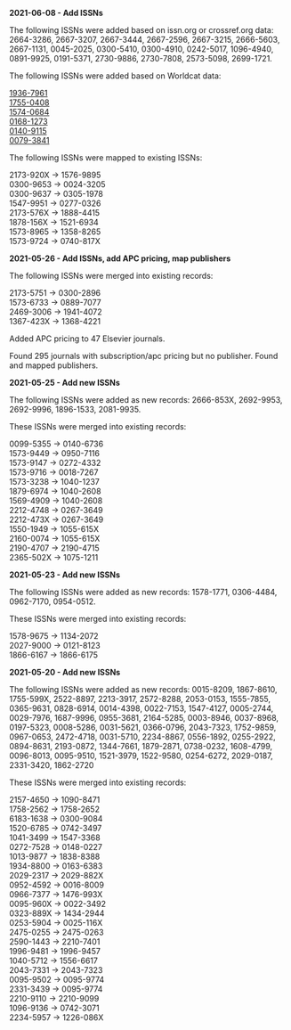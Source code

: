 **2021-06-08 - Add ISSNs**

The following ISSNs were added based on issn.org or crossref.org data: 2664-3286, 2667-3207, 2667-3444, 2667-2596, 
2667-3215, 2666-5603, 2667-1131, 0045-2025, 0300-5410, 0300-4910, 0242-5017, 1096-4940, 0891-9925, 0191-5371, 
2730-9886, 2730-7808, 2573-5098, 2699-1721.

The following ISSNs were added based on Worldcat data:

[1936-7961](https://www.worldcat.org/title/terrestrial-ecology/oclc/752339809&referer=brief_results)  
[1755-0408](https://www.worldcat.org/title/advances-in-plant-biochemistry-and-molecular-biology/oclc/637781372&referer=brief_results)  
[1574-0684](https://www.worldcat.org/title/handbook-of-economic-growth/oclc/1136891105&referer=brief_results)  
[0168-1273](https://www.worldcat.org/title/handbook-on-the-physics-and-chemistry-of-rare-earths/oclc/11584875&referer=brief_results)  
[0140-9115](https://www.worldcat.org/title/annual-reports-on-fermentation-processes/oclc/502209430&referer=brief_results)  
[0079-3841](https://www.worldcat.org/title/popular-lectures-in-mathematics/oclc/5586214&referer=brief_results)  

The following ISSNs were mapped to existing ISSNs:

2173-920X -> 1576-9895  
0300-9653 -> 0024-3205  
0300-9637 -> 0305-1978  
1547-9951 -> 0277-0326  
2173-576X -> 1888-4415  
1878-156X -> 1521-6934  
1573-8965 -> 1358-8265  
1573-9724 -> 0740-817X  

**2021-05-26 - Add ISSNs, add APC pricing, map publishers**

The following ISSNs were merged into existing records:

2173-5751 -> 0300-2896  
1573-6733 -> 0889-7077  
2469-3006 -> 1941-4072  
1367-423X -> 1368-4221  

Added APC pricing to 47 Elsevier journals.

Found 295 journals with subscription/apc pricing but no publisher. Found and mapped publishers.

**2021-05-25 - Add new ISSNs**

The following ISSNs were added as new records: 2666-853X, 2692-9953, 2692-9996, 1896-1533, 2081-9935.

These ISSNs were merged into existing records:

0099-5355 -> 0140-6736  
1573-9449 -> 0950-7116  
1573-9147 -> 0272-4332  
1573-9716 -> 0018-7267  
1573-3238 -> 1040-1237  
1879-6974 -> 1040-2608  
1569-4909 -> 1040-2608  
2212-4748 -> 0267-3649  
2212-473X -> 0267-3649  
1550-1949 -> 1055-615X  
2160-0074 -> 1055-615X  
2190-4707 -> 2190-4715  
2365-502X -> 1075-1211  

**2021-05-23 - Add new ISSNs**

The following ISSNs were added as new records: 1578-1771, 0306-4484, 0962-7170, 0954-0512.

These ISSNs were merged into existing records:

1578-9675 -> 1134-2072  
2027-9000 -> 0121-8123  
1866-6167 -> 1866-6175  

**2021-05-20 - Add new ISSNs**

The following ISSNs were added as new records: 0015-8209, 1867-8610, 1755-599X, 2522-8897, 2213-3917, 2572-8288, 
2053-0153, 1555-7855, 0365-9631, 0828-6914, 0014-4398, 0022-7153, 1547-4127, 0005-2744, 0029-7976, 1687-9996, 
0955-3681, 2164-5285, 0003-8946, 0037-8968, 0197-5323, 0008-5286, 0031-5621, 0366-0796, 2043-7323, 1752-9859, 
0967-0653, 2472-4718, 0031-5710, 2234-8867, 0556-1892, 0255-2922, 0894-8631, 2193-0872, 1344-7661, 1879-2871, 0738-0232, 
1608-4799, 0096-8013, 0095-9510, 1521-3979, 1522-9580, 0254-6272, 2029-0187, 2331-3420, 1862-2720  

These ISSNs were merged into existing records:

2157-4650 -> 1090-8471  
1758-2562 -> 1758-2652  
6183-1638 -> 0300-9084  
1520-6785 -> 0742-3497  
1041-3499 -> 1547-3368  
0272-7528 -> 0148-0227  
1013-9877 -> 1838-8388  
1934-8800 -> 0163-6383  
2029-2317 -> 2029-882X  
0952-4592 -> 0016-8009  
0966-7377 -> 1476-993X  
0095-960X -> 0022-3492  
0323-889X -> 1434-2944  
0253-5904 -> 0025-116X   
2475-0255 -> 2475-0263  
2590-1443 -> 2210-7401  
1996-9481 -> 1996-9457  
1040-5712 -> 1556-6617  
2043-7331 -> 2043-7323  
0095-9502 -> 0095-9774  
2331-3439 -> 0095-9774  
2210-9110 -> 2210-9099  
1096-9136 -> 0742-3071  
2234-5957 -> 1226-086X  